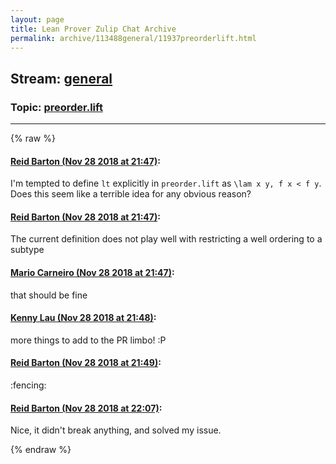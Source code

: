 ```yaml
---
layout: page
title: Lean Prover Zulip Chat Archive 
permalink: archive/113488general/11937preorderlift.html
---
```


## Stream: [general](index.html)
### Topic: [preorder.lift](11937preorderlift.html)

---


{% raw %}
#### [ Reid Barton (Nov 28 2018 at 21:47)](https://leanprover.zulipchat.com/#narrow/stream/113488-general/topic/preorder.lift/near/148741950):
I'm tempted to define `lt` explicitly in `preorder.lift` as `\lam x y, f x < f y`. Does this seem like a terrible idea for any obvious reason?

#### [ Reid Barton (Nov 28 2018 at 21:47)](https://leanprover.zulipchat.com/#narrow/stream/113488-general/topic/preorder.lift/near/148741959):
The current definition does not play well with restricting a well ordering to a subtype

#### [ Mario Carneiro (Nov 28 2018 at 21:47)](https://leanprover.zulipchat.com/#narrow/stream/113488-general/topic/preorder.lift/near/148741984):
that should be fine

#### [ Kenny Lau (Nov 28 2018 at 21:48)](https://leanprover.zulipchat.com/#narrow/stream/113488-general/topic/preorder.lift/near/148742061):
more things to add to the PR limbo! :P

#### [ Reid Barton (Nov 28 2018 at 21:49)](https://leanprover.zulipchat.com/#narrow/stream/113488-general/topic/preorder.lift/near/148742125):
:fencing:

#### [ Reid Barton (Nov 28 2018 at 22:07)](https://leanprover.zulipchat.com/#narrow/stream/113488-general/topic/preorder.lift/near/148743570):
Nice, it didn't break anything, and solved my issue.


{% endraw %}

